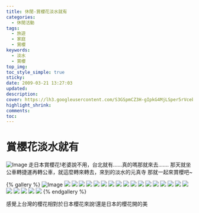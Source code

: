 ```yaml
---
title: 休閒-賞櫻花淡水就有
categories:
  - 休閒活動
tags:
  - 旅遊
  - 家庭
  - 賞櫻
keywords:
  - 淡水
  - 賞櫻
top_img:
toc_style_simple: true
sticky: 
date: 2009-03-21 13:27:03
updated:
description:
cover: https://lh3.googleusercontent.com/S3GSpmCZ3H-gIpkG4MjLSper5rVcebHJI2g9UH8AqgE0761PeXwkZ3iQluV9os1c1Z_Xt4t1zW_hbZ4Ol4Jr1EzvszXDocKpSXJUuDO5BrCQ9Zj_Ww5Dsvpv8gHfaPaA11b5eGQVW1A=w1920-h1080
highlight_shrink:
comments:
toc:
---
```


# 賞櫻花淡水就有

![Image](https://i.imgur.com/5ScvZ3v.png)
走日本賞櫻花!老婆說不用，台北就有......真的嗎那就來去.......
那天就坐公車轉捷運再轉公車，就這麼轉來轉去，來到的淡水的元真寺
那就一起來賞櫻吧~

{% gallery %}
![Image](https://i.imgur.com/HfrMjhY.png)
![](https://lh3.googleusercontent.com/8ZS9zzA8EBaBEAlVLsZ_2Noh4ec7M0esfA5QQ-kDuZhjbVU-r2gmr10oDXxDCgLdhh2vjgRaR6KrsXaQkOSDQ-zCdTAeQmrtYc2Hnlq72YnSRdwanKG1iyR2YTBdS-ePIWZ_OpX0pb0=w1920-h1080)
![](https://lh3.googleusercontent.com/sRYjz6OY74BCnszEAnc6WNMgz6eikr4Y3GSsLI_Hy288M1l4nAS4_t-j_DTb_Dbjyzsd7mVKbtM7xzvf4470TMj0r0cfumZyKOu0nCGo8lQC2WhjDw6PdgwEFu3vkNKkRc_QIQOMhd0=w1920-h1080)
![](https://lh3.googleusercontent.com/IZDR42b5rRWMlHKZWX1J12Iox_o2K2W3rjEmsHUiZ398_SivDGuG7fMTavUh6BgIJpewrBjh7sWlCAeU5Hq9WoP6FNIncdpD8PQa4lRvJ4cJopFCSOaM300cn-3Pon3HNz7r0zt9O4g=w1920-h1080)
![](https://lh3.googleusercontent.com/9qY-sfdEyn_svS64ZvwyKPb9_TalnIUeftFfMid7gevgovZx9zYC_7xQF9ls1_lVcue2w_Cpv9g9V03F-RpRlJBKIUqz_Lkjd0WNTM8kLVqEIwUVmf1WklJZZHPKCT02i0qIt0ajU7M=w1920-h1080)
![](https://lh3.googleusercontent.com/0GgbB5m7F85Zzs7AsVFUDOSRZ6rfcptrx2EoVbMVxsQbZi4eSPMCpiKfS9VOT765PGydP_An76G9F81zV_PN5jwDk1T7qgn5f8K_y6wtIEe82qGnxU7ummj6ah9-abrkVJ3nPI8YuHU=w1920-h1080)
![](https://lh3.googleusercontent.com/L-wz-aMEnoT-yphvuqM850w45sQOw-dsUPyx2CJLv1BXgyJP6CS-UdJg7MK2Y3P3PIQuyHRZuSRYvRGeIs6AqxnQKwQsz9QjnNz1XiwggOIepITpOr917XA7L27ZG4IXeWKhk1eryoM=w1920-h1080)
![](https://lh3.googleusercontent.com/yvn9JfWq4dwDBGtZ4U1ETHeN6DxioukO0pwb1MFL6s9cCssySJQpQX5jbHtAKib7zdKrijuhZfMoR5AmvweK6-Cv7XqqO-GABDxwMteJC9RC0mTlTubYcZGf0LW0vT1yq1jaMmm0xI4=w1920-h1080)
![](https://lh3.googleusercontent.com/41HI-kRff4eUU-H3lNT9MWMPXRS_-HAUA2gLMC8vR3wh9rncBaXoVrGUh4ekOR06g35-UbzBb1blTfdDI1iIsTPH6l3dp5Oxg5c22LXbeYHbHdwMJ0BK8dtn04hWd76xI4RZc8HqAYg=w1920-h1080)
![](https://lh3.googleusercontent.com/B4ju4aQqPR5YyBJL1K3c3psMJrnaHXxhC7lgS4ICtqOQ8kdl1CKYOryh0wfbGw4tJOlSChD31Osp4--8jf3mRVwc_c5QY2SUo3BTseYTwRJs4lrajZjwKVva9COTL3gU5A04dil7Gwk=w1920-h1080)
![](https://lh3.googleusercontent.com/bOwZzDPeeVHE0zjvVqotf1LbsAqKo5FPNfoNu8_X9sx18X83N7nQYf4enJjT2jOSbibS7SAOIg6W2fqSO3IFG4gqif-8H-CL1UMtajvdHjvnveWE2xPUn3SrsO5aolD5O159DnhFJQ4=w1920-h1080)
![](https://lh3.googleusercontent.com/0yAkcVTw2PqRASLUzkkGxqki_7YlLei3SlQs_Zj1TMVsHZ8UMuq2mYbOyjwS-4i6ErUra_l5alsOns2EX0pfGdu4dnD562iYqIO2tFfQLkDa9mdSkEvNscK7I4T84lzwycjbrmGKHtE=w1920-h1080)
![](https://lh3.googleusercontent.com/xreUEcQcJQ0xJC-8GX0IV4zDgfzEXxBo73HVfho9S0KcYLWCUGC3-b8YpJvzS12DhKm3UwYckj-V0LXqbRR2--OQuh-z81AzUq4LMItpkkBy4ojwZWAWvZHuI7Bz69ph56832IvGN3k=w1920-h1080)
![](https://lh3.googleusercontent.com/IufPk8C7HxP1Bnj4xATPaTQ7V_1skPzbhzxvRQ2CAs4cCprcyBa11157w5ygZIWC8Tnb0rX3Gz2-slxe_0qH1LWgbLJgS-Eucj26LwLKQaV13wtsxeL54FV5Sv_Gc4O5NWkvI1JayyY=w1920-h1080)
![](https://lh3.googleusercontent.com/E9flbigDUAGDxdlo0a9eEbhzAsm7zNi2_bQPI5gP_3l8AyVOobGntTZkol0zD0h0g8BLLPug7NASJd5UjyNJ29Fg_RZVQoi2gu9NpB4cG2nu3-ex2aSoR2PX3xKFgpwgLa0pfKngY0g=w1920-h1080)
![](https://lh3.googleusercontent.com/xnViPTTjChVLFP3RFyQDEgnEKWLuoY4qoAUPgZsDRq83UxngrJ8eu2D1DnQYEO-44y9ODzXJ11M3A-L-iZiJ03BUN-LhCZs7RBhgwkZZpOPBw-JPgTuKXgf6t_N-W5Ette4WP0CEpJU=w1920-h1080)
![](https://lh3.googleusercontent.com/S3GSpmCZ3H-gIpkG4MjLSper5rVcebHJI2g9UH8AqgE0761PeXwkZ3iQluV9os1c1Z_Xt4t1zW_hbZ4Ol4Jr1EzvszXDocKpSXJUuDO5BrCQ9Zj_Ww5Dsvpv8gHfaPaA11b5eGQVW1A=w1920-h1080)
![](https://lh3.googleusercontent.com/SlhvKGQGm4ylHARBgQFsMaeVRcFotYjRrRBZZ7ejPbYlQ81AuBYBWfIeYLX6pEQA9gdAWWpvB9mupObvjHBa1QbleuC-YfSIPXSwq93qOVB_D13swvsxQUPTBpQKW7d-YpftbIsTshI=w1920-h1080)
![](https://lh3.googleusercontent.com/qpcwOWu-N5Nu1d-F1slP3NGHn8CuQd1inMpSbbhEHkisrwFRjvwj5xI1Uqykfxht3TWBo0G4dcCozUeCHkF6KUoKqNKTcGtaA_bfoqgQkvz9BxRcWGNSifUTmEGdktgSvDaSwyBCRVk=w1920-h1080)
![](https://lh3.googleusercontent.com/eqULqcTdyK25Oi5Ok6nCLNwMG3NnNF9V6SLfocrVd-fBjYHbVBTKV28lBGE1RoluSsscEdGOYg_zgwODZhoS04pwdDl-U17N-LTqT46x4i5DtEVp9TVc1UW1OjNoQ3CRIVRwm91fA1c=w1920-h1080)
![](https://lh3.googleusercontent.com/ZK5QwlWSAWg77o8gewrVOVT_b7LVfvjWf5560Dfa-YIK1iOq-NE_bcp-JAUrzhfHhPwLF8CzscdOcqrBgwsozign5w6GVmLTjrFP-uO2LLrGKKN-xiMiD8D1fx49d0pFm6ySevEMpCk=w1920-h1080)
![](https://lh3.googleusercontent.com/umF3taQxux0efzhnCNqcVfN7p30qphZAQx4ELhF6LwwqF9bhEt6wyhPVlFpEWkUh4dJWPjkrc5VOaZB2gqsjfHac0IclQBnkALeSaANLxjpUuO0TQWAdy57c41YwUm26h1UUxVOySJo=w1920-h1080)
![](https://lh3.googleusercontent.com/eT0460CCDe2P7gBu4oZDua3n-cn5g9RV_LgYMchnwy_MPIHhy79E1JF1iYGUmxhl2n0KMOSDniIp-uIMq-88z2WieaKbwW3GN7NiNRaiM7wSqGZz0ZGqNcbpeIqoGhwQ8lINFLOI0FE=w1920-h1080)
{% endgallery %}

感覺上台灣的櫻花相對於日本櫻花來說!還是日本的櫻花開的美
